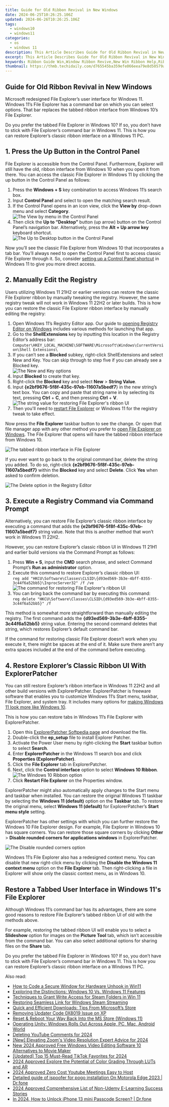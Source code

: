 ```yaml
---
title: Guide for Old Ribbon Revival in New Windows
date: 2024-06-25T10:26:25.106Z
updated: 2024-06-26T10:26:25.106Z
tags:
  - windows10
  - windows11
categories:
  - os
  - windows 11
description: This Article Describes Guide for Old Ribbon Revival in New Windows
excerpt: This Article Describes Guide for Old Ribbon Revival in New Windows
keywords: Ribbon Guide Win,Window Ribbon Revive,New Win Ribbon Help,Ribbon Redesign Tips,Navigate Old Ribbons,Windows Ribbon Fix,Update Win Ribbon Guide
thumbnail: https://thmb.techidaily.com/d765545ba359efe066eea79e8d50579ac2c2c25cde956ba79513b5dc7e88e8de.jpg
---
```


## Guide for Old Ribbon Revival in New Windows

 Microsoft redesigned File Explorer’s user interface for Windows 11\. Windows 11’s File Explorer has a command bar on which you can select options. That bar replaces the tabbed ribbon interface from Windows 10’s File Explorer.

 Do you prefer the tabbed File Explorer in Windows 10? If so, you don’t have to stick with File Explorer’s command bar in Windows 11\. This is how you can restore Explorer’s classic ribbon interface on a Windows 11 PC.

## 1\. Press the Up Button in the Control Panel

 File Explorer is accessible from the Control Panel. Furthermore, Explorer will still have the old, ribbon interface from Windows 10 when you open it from there. You can access the classic File Explorer in Windows 11 by clicking the up button in the Control Panel as follows:

1. Press the **Windows + S** key combination to access Windows 11’s search box.
2. Input **Control Panel** and select to open the matching search result.
3. If the Control Panel opens in an icon view, click the **View by** drop-down menu and select **Category**.  
![The View by menu in the Control Panel](https://static1.makeuseofimages.com/wordpress/wp-content/uploads/2023/09/view-by-menu.jpg)
4. Then click the **Up to “Desktop”** button (up arrow) button on the Control Panel’s navigation bar. Alternatively, press the **Alt + Up arrow key** keyboard shortcut.  
![The Up to Desktop button in the Control Panel](https://static1.makeuseofimages.com/wordpress/wp-content/uploads/2023/09/up-button.jpg)

 Now you’ll see the classic File Explorer from Windows 10 that incorporates a tab bar. You’ll always need to open the Control Panel first to access classic File Explorer through it. So, consider [setting up a Control Panel shortcut](https://www.makeuseof.com/windows-11-set-up-control-panel-shortcuts/) in Windows 11 to give you more direct access.

## 2\. Manually Edit the Registry

 Users utilizing Windows 11 21H2 or earlier versions can restore the classic File Explorer ribbon by manually tweaking the registry. However, the same registry tweak will not work in Windows 11 22H2 or later builds. This is how you can restore the classic File Explorer ribbon interface by manually editing the registry:

1. Open Windows 11’s Registry Editor app. Our guide to [opening Registry Editor on Windows](https://www.makeuseof.com/windows-11-open-registry-editor/) includes various methods for launching that app.
2. Go to the **ShellExtensions** key by inputting this location in the Registry Editor’s address bar:  
`Computer\HKEY_LOCAL_MACHINE\SOFTWARE\Microsoft\Windows\CurrentVersion\Shell Extensions\`
3. If you can’t see a **Blocked** subkey, right-click ShellExtensions and select New and Key. You can skip through to step five if you can already see a Blocked key.  
![The New and Key options](https://static1.makeuseofimages.com/wordpress/wp-content/uploads/2023/09/new-key-option.jpg)
4. Input **Blocked** to create that key.
5. Right-click the **Blocked** key and select **New** \> **String Value**.
6. Input **{e2bf9676-5f8f-435c-97eb-11607a5bedf7**} in the new string’s text box. You can copy and paste that string name in by selecting its text, pressing **Ctrl** \+ **C**, and then pressing **Ctrl** \+ **V**.  
![The string value for restoring File Explorer's ribbon UI](https://static1.makeuseofimages.com/wordpress/wp-content/uploads/2023/09/the-string-value.jpg)
7. Then you'll need to [restart File Explorer](https://www.makeuseof.com/ways-to-restart-file-explorer-windows-10/) or Windows 11 for the registry tweak to take effect.

 Now press the **File Explorer** taskbar button to see the change. Or open that file manager app with any other method you prefer to [open File Explorer on Windows](https://www.makeuseof.com/windows-open-file-explorer/). The File Explorer that opens will have the tabbed ribbon interface from Windows 10\.

![The tabbed ribbon interface in File Explorer](https://static1.makeuseofimages.com/wordpress/wp-content/uploads/2023/09/the-tabbed-ribbon-file-explorer.jpg)

 If you ever want to go back to the original command bar, delete the string you added. To do so, right-click **{e2bf9676-5f8f-435c-97eb-11607a5bedf7}** within the **Blocked** key and select **Delete**. Click **Yes** when asked to confirm deletion.

![The Delete option in the Registry Editor](https://static1.makeuseofimages.com/wordpress/wp-content/uploads/2023/09/delete-option.jpg)

## 3\. Execute a Registry Command via Command Prompt

 Alternatively, you can restore File Explorer’s classic ribbon interface by executing a command that adds the **{e2bf9676-5f8f-435c-97eb-11607a5bedf7}** string value. Note that this is another method that won’t work in Windows 11 22H2\.

 However, you can restore Explorer’s classic ribbon UI in Windows 11 21H1 and earlier build versions via the Command Prompt as follows:

1. Press **Win + S**, input the **CMD** search phrase, and select Command Prompt’s **Run as administrator** option.
2. Execute this command to restore Explorer’s classic ribbon UI:  
`reg add "HKCU\Software\Classes\CLSID\{d93ed569-3b3e-4bff-8355-3c44f6a52bb5}\InprocServer32" /f /ve`  
![The command for restoring File Explorer's ribbon UI](https://static1.makeuseofimages.com/wordpress/wp-content/uploads/2023/09/restore-classic-file-explorer-ribbon-command.jpg)
3. You can bring back the command bar by executing this command:  
`reg delete "HKCU\Software\Classes\CLSID\{d93ed569-3b3e-4bff-8355-3c44f6a52bb5}" /f`

 This method is somewhat more straightforward than manually editing the registry. The first command adds the **{d93ed569-3b3e-4bff-8355-3c44f6a52bb5}** string value. Entering the second command deletes that string, which restores Explorer’s default command bar.

 If the command for restoring classic File Explorer doesn’t work when you execute it, there might be spaces at the end of it. Make sure there aren’t any extra spaces included at the end of the command before executing.

## 4\. Restore Explorer’s Classic Ribbon UI With ExplorerPatcher

 You can still restore Explorer’s ribbon interface in Windows 11 22H2 and all other build versions with ExplorerPatcher. ExplorerPatcher is freeware software that enables you to customize Windows 11’s Start menu, taskbar, File Explorer, and system tray. It includes many options for [making Windows 11 look more like Windows 10](https://www.makeuseof.com/windows-11-look-like-windows-10-explorerpatcher/).

 This is how you can restore tabs in Windows 11’s File Explorer with ExplorerPatcher.

1. Open this [ExplorerPatcher Softpedia page](https://www.softpedia.com/get/Tweak/System-Tweak/Explorer-Patcher-for-Windows-11.shtml) and download the file.
2. Double-click the **ep\_setup** file to install Explorer Patcher.
3. Activate the Power User menu by right-clicking the **Start** taskbar button to select **Search**.
4. Enter **ExplorerPatcher** in the Windows 11 search box and click **Properties (ExplorerPatcher)**.
5. Click the **File Explorer** tab in ExplorerPatcher.
6. Next, click the **Control interface** option to select **Windows 10 Ribbon**.  
![The Windows 10 Ribbon option](https://static1.makeuseofimages.com/wordpress/wp-content/uploads/2023/09/windows-10-ribbon.jpg)
7. Click **Restart File Explorer** on the Properties window.

 ExplorerPatcher might also automatically apply changes to the Start menu and taskbar when installed. You can restore the original Windows 11 taskbar by selecting the **Windows 11 (default)** option on the **Taskbar** tab. To restore the original menu, select **Windows 11 (default)** for ExplorerPatcher’s **Start menu style** setting.

 ExplorerPatcher has other settings with which you can further restore the Windows 10 File Explorer design. For example, File Explorer in Windows 10 has square corners. You can restore those square corners by clicking **Other** \> **Disable rounded corners for applications windows** in ExplorerPatcher.

![The Disable rounded corners option](https://static1.makeuseofimages.com/wordpress/wp-content/uploads/2023/09/disable-rounded-corners-option.jpg)

 Windows 11’s File Explorer also has a redesigned context menu. You can disable that new right-click menu by clicking the **Disable the Windows 11 context menu** option on the **File Explorer** tab. Then right-clicking a file in Explorer will show only the classic context menu, as in Windows 10\.

## Restore a Tabbed User Interface in Windows 11's File Explorer

 Although Windows 11’s command bar has its advantages, there are some good reasons to restore File Explorer’s tabbed ribbon UI of old with the methods above.

 For example, restoring the tabbed ribbon UI will enable you to select a **Slideshow** option for images on the **Picture Tool** tab, which isn’t accessible from the command bar. You can also select additional options for sharing files on the **Share** tab.

 Do you prefer the tabbed File Explorer in Windows 10? If so, you don’t have to stick with File Explorer’s command bar in Windows 11\. This is how you can restore Explorer’s classic ribbon interface on a Windows 11 PC.

<span class="atpl-alsoreadstyle">Also read:</span>
<div><ul>
<li><a href="https://win11.techidaily.com/how-to-code-a-secure-window-for-hardware-unhook-in-win11/"><u>How to Code a Secure Window for Hardware Unhook in Win11</u></a></li>
<li><a href="https://win11.techidaily.com/exploring-the-distinctions-windows-10-vs-windows-11-features/"><u>Exploring the Distinctions: Windows 10 Vs. Windows 11 Features</u></a></li>
<li><a href="https://win11.techidaily.com/techniques-to-grant-write-access-for-steam-folders-in-win-11/"><u>Techniques to Grant Write Access for Steam Folders in Win 11</u></a></li>
<li><a href="https://win11.techidaily.com/restoring-seamless-link-for-windows-steam-streaming/"><u>Restoring Seamless Link for Windows Steam Streaming</u></a></li>
<li><a href="https://win11.techidaily.com/quick-and-efficient-downloads-tips-from-microsofts-store/"><u>Quick and Efficient Downloads: Tips From Microsoft’s Store</u></a></li>
<li><a href="https://win11.techidaily.com/removing-updater-code-0x8019-issue-on-xp/"><u>Removing Updater Code 0X8019 Issue on XP</u></a></li>
<li><a href="https://win11.techidaily.com/reset-and-reboot-your-way-back-into-the-ms-store-windows-11/"><u>Reset & Reboot Your Way Back Into the MS Store (Windows 11)</u></a></li>
<li><a href="https://win11.techidaily.com/operating-unity-windows-rolls-out-across-apple-pc-mac-android-world/"><u>Operating Unity: Windows Rolls Out Across Apple, PC, Mac, Android World</u></a></li>
<li><a href="https://youtube-videos.techidaily.com/deleting-youtube-comments-for-2024/"><u>Deleting YouTube Comments for 2024</u></a></li>
<li><a href="https://vp-tips.techidaily.com/new-elevating-zooms-video-resolution-expert-advice-for-2024/"><u>[New] Elevating Zoom's Video Resolution  Expert Advice for 2024</u></a></li>
<li><a href="https://video-creation-software.techidaily.com/new-2024-approved-free-windows-video-editing-software-10-alternatives-to-movie-maker/"><u>New 2024 Approved Free Windows Video Editing Software 10 Alternatives to Movie Maker</u></a></li>
<li><a href="https://tiktok-clips.techidaily.com/updated-top-15-must-read-tiktok-favorites-for-2024/"><u>[Updated] Top 15 Must-Read TikTok Favorites for 2024</u></a></li>
<li><a href="https://some-knowledge.techidaily.com/2024-approved-explore-the-potential-of-color-grading-through-luts-and-ar/"><u>2024 Approved  Explore the Potential of Color Grading Through LUTs and AR</u></a></li>
<li><a href="https://facebook-video-footage.techidaily.com/2024-approved-zero-cost-youtube-meetings-easy-to-host/"><u>2024 Approved  Zero Cost Youtube Meetings  Easy to Host</u></a></li>
<li><a href="https://android-pokemon-go.techidaily.com/detailed-guide-of-ispoofer-for-pogo-installation-on-motorola-edge-2023-drfone-by-drfone-virtual-android/"><u>Detailed guide of ispoofer for pogo installation On Motorola Edge 2023 | Dr.fone</u></a></li>
<li><a href="https://screen-activity-recording.techidaily.com/2024-approved-comprehensive-list-of-non-udemy-e-learning-success-stories/"><u>2024 Approved  Comprehensive List of Non-Udemy E-Learning Success Stories</u></a></li>
<li><a href="https://iphone-unlock.techidaily.com/in-2024-how-to-unlock-iphone-13-mini-passcode-screen-drfone-by-drfone-ios/"><u>In 2024, How to Unlock iPhone 13 mini Passcode Screen? | Dr.fone</u></a></li>
</ul></div>

<ins class="adsbygoogle"
      style="display:block"
      data-ad-client="ca-pub-7571918770474297"
      data-ad-slot="8358498916"
      data-ad-format="auto"
      data-full-width-responsive="true"></ins>